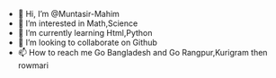 - 👋 Hi, I’m @Muntasir-Mahim
- 👀 I’m interested in Math,Science
- 🌱 I’m currently learning Html,Python
- 💞️ I’m looking to collaborate on Github
- 📫 How to reach me Go Bangladesh and Go Rangpur,Kurigram then rowmari

<!---
Muntasir-Mahim/Muntasir-Mahim is a ✨ special ✨ repository because its `README.md` (this file) appears on your GitHub profile.
You can click the Preview link to take a look at your changes.
--->
